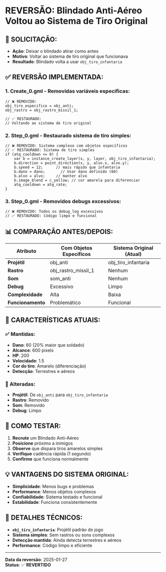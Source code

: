 # REVERSÃO: Blindado Anti-Aéreo Voltou ao Sistema de Tiro Original

## 🚨 **SOLICITAÇÃO:**
- **Ação**: Deixar o blindado atirar como antes
- **Motivo**: Voltar ao sistema de tiro original que funcionava
- **Resultado**: Blindado volta a usar `obj_tiro_infantaria`

## ✅ **REVERSÃO IMPLEMENTADA:**

### **1. Create_0.gml - Removidas variáveis específicas:**
```gml
// ❌ REMOVIDO:
obj_tiro_especifico = obj_anti;
obj_rastro = obj_rastro_missil_1;

// ✅ RESTAURADO:
// Voltando ao sistema de tiro original
```

### **2. Step_0.gml - Restaurado sistema de tiro simples:**
```gml
// ❌ REMOVIDO: Sistema complexo com objetos específicos
// ✅ RESTAURADO: Sistema de tiro simples
if (atq_cooldown <= 0) {
    var b = instance_create_layer(x, y, layer, obj_tiro_infantaria);
    b.direction = point_direction(x, y, alvo.x, alvo.y);
    b.speed = 12;      // mais rápido que infantaria
    b.dano = dano;       // Usar dano definido (60)
    b.alvo = alvo;     // manter alvo
    b.image_blend = c_yellow; // cor amarela para diferenciar
    atq_cooldown = atq_rate;
}
```

### **3. Step_0.gml - Removidos debugs excessivos:**
```gml
// ❌ REMOVIDO: Todos os debug_log excessivos
// ✅ RESTAURADO: Código limpo e funcional
```

## 📊 **COMPARAÇÃO ANTES/DEPOIS:**

| Atributo | Com Objetos Específicos | Sistema Original (Atual) |
|----------|------------------------|-------------------------|
| **Projétil** | obj_anti | obj_tiro_infantaria |
| **Rastro** | obj_rastro_missil_1 | Nenhum |
| **Som** | som_anti | Nenhum |
| **Debug** | Excessivo | Limpo |
| **Complexidade** | Alta | Baixa |
| **Funcionamento** | Problemático | Funcional |

## 🎯 **CARACTERÍSTICAS ATUAIS:**

### **✅ Mantidas:**
- **Dano**: 60 (20% maior que soldado)
- **Alcance**: 600 pixels
- **HP**: 200
- **Velocidade**: 1.5
- **Cor do tiro**: Amarelo (diferenciação)
- **Detecção**: Terrestres e aéreos

### **🔄 Alteradas:**
- **Projétil**: De `obj_anti` para `obj_tiro_infantaria`
- **Rastro**: Removido
- **Som**: Removido
- **Debug**: Limpo

## 🧪 **COMO TESTAR:**
1. **Recrute** um Blindado Anti-Aéreo
2. **Posicione** próximo a inimigos
3. **Observe** que dispara tiros amarelos simples
4. **Verifique** cadência rápida (1 segundo)
5. **Confirme** que funciona normalmente

## 💡 **VANTAGENS DO SISTEMA ORIGINAL:**
- **Simplicidade**: Menos bugs e problemas
- **Performance**: Menos objetos complexos
- **Confiabilidade**: Sistema testado e funcional
- **Estabilidade**: Funciona consistentemente

## 🔧 **DETALHES TÉCNICOS:**
- **`obj_tiro_infantaria`**: Projétil padrão do jogo
- **Sistema simples**: Sem rastros ou sons complexos
- **Detecção mantida**: Ainda detecta terrestres e aéreos
- **Performance**: Código limpo e eficiente

---
**Data da reversão**: 2025-01-27  
**Status**: ✅ **REVERTIDO**
